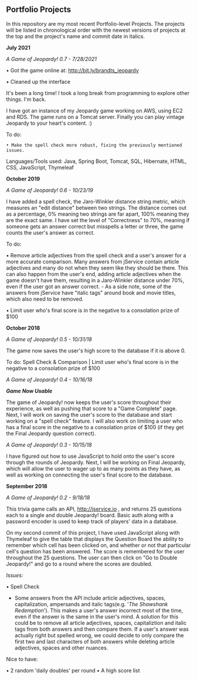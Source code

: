 ## Portfolio Projects

In this repository are my most recent Portfolio-level Projects. The projects will be listed in chronological order with the newest versions of projects at the top and the project's name and commit date in italics.

<b>July 2021</b>

<i>A Game of Jeopardy! 0.7 - 7/28/2021</i>

  • Got the game online at: http://bit.ly/brandts_jeopardy

  • Cleaned up the interface

  It's been a long time! I took a long break from programming to explore other things. I'm back.

  I have got an instance of my Jeopardy game working on AWS, using EC2 and RDS. The game runs on a Tomcat server. Finally you can play vintage Jeopardy to your heart's content. :)

  To do:

    • Make the spell check more robust, fixing the previously mentioned issues.

  Languages/Tools used: Java, Spring Boot, Tomcat, SQL, Hibernate, HTML, CSS, JavaScript, Thymeleaf

<b>October 2019</b>

<i>A Game of Jeopardy! 0.6 - 10/23/19</i>

  I have added a spell check, the Jaro-Winkler distance string metric, which measures an "edit distance" between two strings. The distance comes out as a percentage, 0% meaning two strings are far apart, 100% meaning they are the exact same. I have set the level of "Correctness" to 70%, meaning if someone gets an answer correct but misspells a letter or three, the game counts the user's answer as correct.
  
  To do: 
    
  • Remove article adjectives from the spell check and a user's answer for a more accurate comparison. Many answers from jService contain article adjectives and many do not when they seem like they should be there. This can also happen from the user's end, adding article adjectives when the game doesn't have them, resulting in a Jaro-Winkler distance under 70%, even if the user got an answer correct.
      - As a side note, some of the answers from jService have "italic tags" around book and movie titles, which also need to be removed.
    
  • Limit user who's final score is in the negative to a consolation prize of $100

<b>October 2018</b>

<i>A Game of Jeopardy! 0.5 - 10/31/18</i>

  The game now saves the user's high score to the database if it is above 0. 

  To do: Spell Check & Comparison | Limit user who's final score is in the negative to a consolation prize of $100

<i>A Game of Jeopardy! 0.4 - 10/16/18</i>

<b><i>Game Now Usable</i></b>

  The game of Jeopardy! now keeps the user's score throughout their experience, as well as pushing that score to a "Game Complete" page. Next, I will work on saving the user's score to the database and start working on a "spell check" feature. I will also work on limiting a user who has a final score in the negative to a consolation prize of $100 (if they get the Final Jeopardy question correct).

<i>A Game of Jeopardy! 0.3 - 10/15/18</i>

  I have figured out how to use JavaScript to hold onto the user's score through the rounds of Jeopardy. Next, I will be working on Final Jeopardy, which will allow the user to wager up to as many points as they have, as well as working on connecting the user's final score to the database.

<b>September 2018</b>

<i>A Game of Jeopardy! 0.2 - 9/18/18</i>

  This trivia game calls an API, http://jservice.io , and returns 25 questions each to a single and double Jeopardy! board. Basic auth along with a password encoder is used to keep track of players' data in a database. 

  On my second commit of this project, I have used JavaScript along with Thymeleaf to give the table that displays the Question Board the ability to remember which cell has been clicked on, and whether or not that particular cell's question has been answered. The score is remembered for the user throughout the 25 questions. The user can then click on "Go to Double Jeopardy!" and go to a round where the scores are doubled.

<i>Issues:</i>

  • Spell Check
   - Some answers from the API include article adjectives, spaces, capitalization, ampersands and italic tags(e.g. '<i>The Shawshank Redemption</i>'). This makes a user's answer incorrect most of the time, even if the answer is the same in the user's mind. A solution for this could be to remove all article adjectives, spaces, capitaliztion and italic tags from both answers and then compare them. If a user's answer was actually right but spelled wrong, we could decide to only compare the first two and last characters of both answers while deleting article adjectives, spaces and other nuances.

  Nice to have:

  • 2 random 'daily doubles' per round 
  • A high score list
